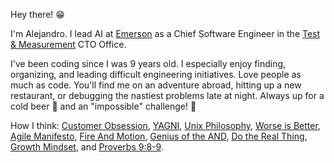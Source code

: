 Hey there! 😁

I'm Alejandro. I lead AI at [Emerson](https://www.emerson.com) as a Chief Software Engineer in the [Test & Measurement](https://www.ni.com) CTO Office.

I've been coding since I was 9 years old. I especially enjoy finding, organizing, and leading difficult engineering initiatives. Love people as much as code. You'll find me on an adventure abroad, hitting up a new restaurant, or debugging the nastiest problems late at night. Always up for a cold beer 🍺 and an "impossible" challenge! 🚀

How I think: [Customer Obsession](https://www.youtube.com/watch?v=KZY8XxIOKtI), [YAGNI](https://en.wikipedia.org/wiki/You_aren%27t_gonna_need_it), [Unix Philosophy](http://www.catb.org/~esr/writings/taoup/html/ch01s06.html), [Worse is Better](https://www.dreamsongs.com/RiseOfWorseIsBetter.html), [Agile Manifesto](https://agilemanifesto.org/), [Fire And Motion](https://www.joelonsoftware.com/2002/01/06/fire-and-motion/), [Genius of the AND](https://www.jimcollins.com/concepts/genius-of-the-and.html), [Do the Real Thing](https://www.scotthyoung.com/blog/2020/05/04/do-the-real-thing/), [Growth Mindset](https://hbr.org/2016/01/what-having-a-growth-mindset-actually-means), and [Proverbs 9:8-9](https://www.biblegateway.com/passage/?search=proverbs+9%3A8-9&version=NLT).
